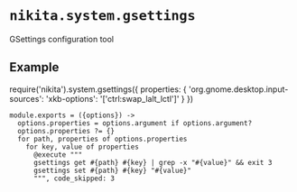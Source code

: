 
# `nikita.system.gsettings`

GSettings configuration tool

## Example

require('nikita').system.gsettings({
  properties: {
    'org.gnome.desktop.input-sources': 'xkb-options': '[\'ctrl:swap_lalt_lctl\']'
  }
})

    module.exports = ({options}) ->
      options.properties = options.argument if options.argument?
      options.properties ?= {}
      for path, properties of options.properties
        for key, value of properties
          @execute """
          gsettings get #{path} #{key} | grep -x "#{value}" && exit 3
          gsettings set #{path} #{key} "#{value}"
          """, code_skipped: 3

